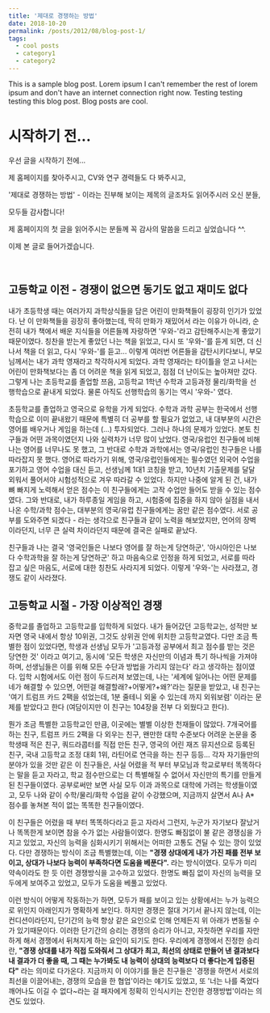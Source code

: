 ```yaml
---
title: '제대로 경쟁하는 방법'
date: 2018-10-20
permalink: /posts/2012/08/blog-post-1/
tags:
  - cool posts
  - category1
  - category2
---
```


This is a sample blog post. Lorem ipsum I can't remember the rest of lorem ipsum and don't have an internet connection right now. Testing testing testing this blog post. Blog posts are cool.

시작하기 전...
======

우선 글을 시작하기 전에... 

제 홈페이지를 찾아주시고, CV와 연구 경력들도 다 봐주시고,

'제대로 경쟁하는 방법' - 이라는 진부해 보이는 제목의 글조차도 읽어주시러 오신 분들,

모두들 감사합니다!

제 홈페이지의 첫 글을 읽어주시는 분들께 꼭 감사의 말씀을 드리고 싶었습니다 ^^.


이제 본 글로 들어가겠습니다.

<br/>

고등학교 이전 - 경쟁이 없으면 동기도 없고 재미도 없다
------

내가 초등학생 때는 여러가지 과학상식들을 담은 어린이 만화책들이 굉장히 인기가 있었다. 난 이 만화책들을 굉장히 좋아했는데, 딱히 만화가 재밌어서 라는 이유가 아니라, 순전히 내가 책에서 배운 지식들을 어른들께 자랑하면 '우와-'라고 감탄해주시는게 좋았기 때문이였다. 칭찬을 받는게 좋았던 나는 책을 읽었고, 다시 또 '우와-'를 듣게 되면, 더 신나서 책을 더 읽고, 다시 '우와-'를 듣고... 이렇게 여러번 어른들을 감탄시키다보니, 부모님께서는 내가 과학 영재라고 착각하시게 되었다. 과학 영재라는 타이틀을 얻고 나서는 어린이 만화책보다는 좀 더 어려운 책을 읽게 되었고, 점점 더 난이도는 높아져만 갔다. 그렇게 나는 초등학교를 졸업할 쯔음, 고등학교 1학년 수학과 고등과정 물리/화학을 선행학습으로 끝내게 되었다. 물론 아직도 선행학습의 동기는 역시 '우와-' 였다.

초등학교를 졸업하고 영국으로 유학을 가게 되었다. 수학과 과학 공부는 한국에서 선행학습으로 이미 끝내왔기 때문에 특별히 더 공부를 할 필요가 없었고, 내 대부분의 시간은 영어를 배우거나 게임을 하는데 (...) 투자되었다. 그러나 하나의 문제가 있었다. 본토 친구들과 어떤 과목이였던지 나와 실력차가 너무 많이 났었다. 영국/유럽인 친구들에 비해 나는 영어를 너무나도 못 했고, 그 반대로 수학과 과학에서는 영국/유럽인 친구들은 나를 따라잡지 못 했다. 영어로 따라가기 위해, 영국/유럽인들에게는 필수였던 외국어 수업을 포기하고 영어 수업을 대신 듣고, 선생님께 1대1 코칭을 받고, 10년치 기출문제를 달달 외워서 풀어서야 시험성적으로 겨우 따라갈 수 있었다. 하지만 나중에 알게 된 건, 내가 뼈 빠지게 노력해서 얻은 점수는 이 친구들에게는 고작 수업만 들어도 받을 수 있는 점수였다. 그와 반대로, 내가 하루종일 게임을 하고, 시험중에 집중을 하지 않아 실점을 내서 나온 수학/과학 점수는, 대부분의 영국/유럽 친구들에게는 꿈만 같은 점수였다. 서로 공부를 도와주면 되겠다 - 라는 생각으로 친구들과 같이 노력을 해보았지만, 언어의 장벽이라던지, 너무 큰 실력 차이라던지 때문에 결국은 실패로 끝났다. 

친구들과 나는 결국 '영국인들은 나보다 영어를 잘 하는게 당연하군', '아시아인은 나보다 수학과학을 잘 하는게 당연하군' 하고 마음속으로 인정을 하게 되었고, 서로를 따라 잡고 싶은 마음도, 서로에 대한 칭찬도 사라지게 되었다. 이렇게 '우와-'는 사라졌고, 경쟁도 같이 사라졌다.

고등학교 시절 - 가장 이상적인 경쟁
------

중학교를 졸업하고 고등학교를 입학하게 되었다. 내가 들어갔던 고등학교는, 성적만 보자면 영국 내에서 항상 10위권, 그것도 상위권 안에 위치한 고등학교였다. 다만 조금 특별한 점이 있었다면, 학생과 선생님 모두가 '고등과정 공부에서 최고 점수를 받는 것은 당연한 것' 이라고 여기고, 동시에 '모든 학생은 자신만의 이념과 특기 하나씩을 가져야하며, 선생님들은 이를 위해 모든 수단과 방법을 가리지 않는다' 라고 생각하는 점이였다. 입학 시험에서도 이런 점이 두드러져 보였는데, 나는 '세계에 일어나는 어떤 문제를 네가 해결할 수 있으면, 어떤걸 해결할래?+어떻게?+왜?'라는 질문을 받았고, 내 친구는 '여기 트럼프 카드 2팩을 섞었는데, 1분 줄테니 외울 수 있는데 까지 외워보렴' 이라는 문제를 받았다고 한다 (여담이지만 이 친구는 104장을 전부 다 외웠다고 한다).

뭔가 조금 특별한 고등학교인 만큼, 이곳에는 별별 이상한 천재들이 많았다. 7개국어를 하는 친구, 트럼프 카드 2팩을 다 외우는 친구, 왠만한 대학 수준보다 어려운 논문을 중학생때 적은 친구, 쿼드라콥터를 직접 만든 친구, 영국의 어린 재즈 뮤지션으로 등록된 친구, 국내 고등학교 조정 대회 1위, 라틴어로 연극을 하는 친구 등등... 각자 자기들만의 분야가 있을 것만 같은 이 친구들은, 사실 어렸을 적 부터 부모님과 학교로부터 똑똑하다는 말을 듣고 자라고, 학교 점수만으로는 더 특별해질 수 없어서 자신만의 특기를 만들게 된 친구들이였다. 공부로써만 보면 사실 모두 이과 과목으로 대학에 가려는 학생들이였고, 모두 나와 같이 수학/물리/화학 수업을 같이 수강했으며, 지금까지 살면서 A나 A* 점수를 놓쳐본 적이 없는 똑똑한 친구들이였다.

이 친구들은 어렸을 때 부터 똑똑하다라고 듣고 자라서 그런지, 누군가 자기보다 잘났거나 똑똑한게 보이면 참을 수가 없는 사람들이였다. 한명도 빠짐없이 불 같은 경쟁심을 가지고 있었고, 자신의 능력을 심화시키기 위해서는 어떠한 고통도 견딜 수 있는 깡이 있었다. 다만 경쟁하는 방식이 조금 특별했는데, 이는 **"경쟁 상대에게 내가 가진 패를 전부 보이고, 상대가 나보다 능력이 부족하다면 도움을 베푼다".** 라는 방식이였다. 모두가 미리 약속이라도 한 듯 이런 경쟁방식을 고수하고 있었다. 한명도 빠짐 없이 자신의 능력을 모두에게 보여주고 있었고, 모두가 도움을 베풀고 있었다.

이런 방식이 어떻게 작동하는가 하면, 모두가 패를 보이고 있는 상황에서는 누가 능력으로 위인지 아래인지가 명확하게 보인다. 하지만 경쟁은 절대 거기서 끝나지 않는데, 이는 컨디션이라던지, 단기간의 능력 향상 같은 요인으로 인해 언제든지 위 아래가 변동될 수가 있기때문이다. 이러한 단기간의 승리는 경쟁의 승리가 아니고, 자칫하면 우리를 자만하게 해서 경쟁에서 뒤쳐지게 하는 요인이 되기도 한다. 우리에게 경쟁에서 진정한 승리란, **"경쟁 상대를 내가 직접 도와줘서 그 상대가 최고, 최선의 상태로 만들어 낸 결과보다 내 결과가 더 좋을 때, 그 때는 누가봐도 내 능력이 상대의 능력보다 더 좋다는게 입증된다"** 라는 의미로 다가온다. 지금까지 이 이야기를 들은 친구들은 '경쟁을 하면서 서로의 최선을 이끌어내는, 경쟁의 모습을 한 협업'이라는 얘기도 있었고, 또 '너는 나를 죽었다 깨어나도 이길 수 없다~라는 걸 패자에게 정확히 인식시키는 잔인한 경쟁방법'이라는 의견도 있었다.
